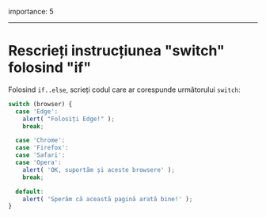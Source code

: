 importance: 5

---

# Rescrieți instrucțiunea "switch" folosind "if"

Folosind `if..else`, scrieți codul care ar corespunde următorului `switch`:

```js
switch (browser) {
  case 'Edge':
    alert( "Folosiți Edge!" );
    break;

  case 'Chrome':
  case 'Firefox':
  case 'Safari':
  case 'Opera':
    alert( 'OK, suportăm și aceste browsere' );
    break;

  default:
    alert( 'Sperăm că această pagină arată bine!' );
}
```

